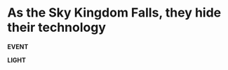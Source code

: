 <!-- .slide: data-background="#ffffff" -->
# As the Sky Kingdom Falls, they hide their technology

**EVENT**

**LIGHT**
